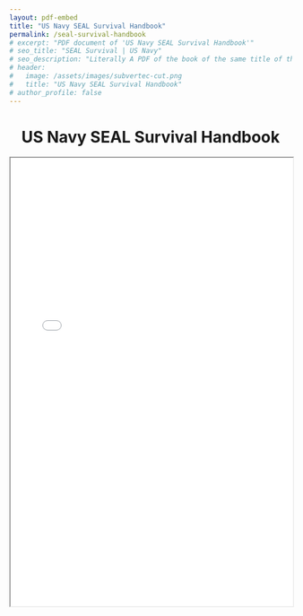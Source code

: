 ```yaml
---
layout: pdf-embed
title: "US Navy SEAL Survival Handbook"
permalink: /seal-survival-handbook
# excerpt: "PDF document of 'US Navy SEAL Survival Handbook'"
# seo_title: "SEAL Survival | US Navy"
# seo_description: "Literally A PDF of the book of the same title of this page"
# header:
#   image: /assets/images/subvertec-cut.png
#   title: "US Navy SEAL Survival Handbook"
# author_profile: false
---
```


<h1 style="text-align: center">US Navy SEAL Survival Handbook</h1>

<div class="pdf-container">
    <iframe src="assets/documents/The US Navy SEAL Survival Handbook.pdf" width="100%" height="800px">
        Your browser does not support iframes. Download the PDF instead:
        <a href="assets/documents/The US Navy SEAL Survival Handbook.pdf">Download PDF</a>
    </iframe>
</div>